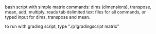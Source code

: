 bash script with simple matrix commands: dims (dimensions), transpose, mean, add, multiply. reads tab delimited text files for all commands, or typed input for dims, transpose and mean.

to run with grading script, type "./p1gradingscript matrix"